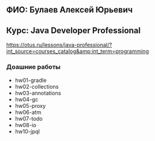 ## ФИО: Булаев Алексей Юрьевич
## Курс: Java Developer Professional
https://otus.ru/lessons/java-professional/?int_source=courses_catalog&amp;int_term=programming

### Доашние работы
* hw01-gradle
* hw02-collections
* hw03-annotations
* hw04-gc
* hw05-proxy
* hw06-atm
* hw07-todo
* hw08-io
* hw10-jpql
